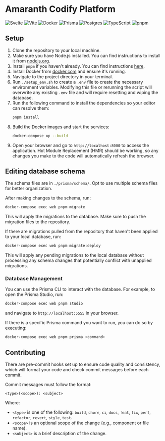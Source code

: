 # Amaranth Codify Platform

[![Svelte](https://img.shields.io/badge/SvelteKit-FF3E00?style=for-the-badge&logo=Svelte&logoColor=white)](https://svelte.dev)
[![Vite](https://img.shields.io/badge/Vite-646CFF?style=for-the-badge&logo=vite&logoColor=white)](https://vitejs.dev/)
[![Docker](https://img.shields.io/badge/Docker-2CA5E0?style=for-the-badge&logo=docker&logoColor=white)](https://www.docker.com/)
[![Prisma](https://img.shields.io/badge/Prisma-2D3748?style=for-the-badge&logo=prisma&logoColor=white)](https://www.prisma.io/)
[![Postgres](https://img.shields.io/badge/Postgres-4169E1?style=for-the-badge&logo=postgresql&logoColor=white)](https://www.postgresql.org/)
[![TypeScript](https://img.shields.io/badge/TypeScript-3178C6?style=for-the-badge&logo=typescript&logoColor=white)](https://www.typescriptlang.org/)
[![pnpm](https://img.shields.io/badge/pnpm-F69220?style=for-the-badge&logo=pnpm&logoColor=white)](https://pnpm.io/)

## Setup

1. Clone the repository to your local machine.
2. Make sure you have Node.js installed. You can find instructions to install it from [nodejs.org](https://nodejs.org/).
3. Install `pnpm` if you haven't already. You can find instructions [here](https://pnpm.io/installation).
4. Install Docker from [docker.com](https://www.docker.com/get-started) and ensure it's running.
5. Navigate to the project directory in your terminal.
6. Run `./setup_env.sh` to create a `.env` file to create the necessary environment variables. Modifying this file or rerunning the script will overwrite any existing `.env` file and will require resetting and wiping the database.
7. Run the following command to install the dependencies so your editor can resolve them:
   ```bash
   pnpm install
   ```
8. Build the Docker images and start the services:
   ```bash
   docker-compose up --build
   ```
9. Open your browser and go to `http://localhost:8000` to access the application. Hot Module Replacement (HMR) should be working, so any changes you make to the code will automatically refresh the browser.

## Editing database schema

The schema files are in `./prisma/schema/`. Opt to use multiple schema files for better organization.

After making changes to the schema, run:

```bash
docker-compose exec web pnpm migrate
```

This will apply the migrations to the database. Make sure to push the migration files to the repository.

If there are migrations pulled from the repository that haven't been applied to your local database, run:

```bash
docker-compose exec web pnpm migrate:deploy
```

This will apply any pending migrations to the local database without processing any schema changes that potentially conflict with unapplied migrations.

### Database Management

You can use the Prisma CLI to interact with the database. For example, to open the Prisma Studio, run:

```bash
docker-compose exec web pnpm studio
```

and navigate to `http://localhost:5555` in your browser.

If there is a specific Prisma command you want to run, you can do so by executing:

```bash
docker-compose exec web pnpm prisma <command>
```

## Contributing

There are pre-commit hooks set up to ensure code quality and consistency, which will format your code and check commit messages before each commit.

Commit messages must follow the format:

```
<type>(<scope>): <subject>
```

Where:

- `<type>` is one of the following: `build`, `chore`, `ci`, `docs`, `feat`, `fix`, `perf`, `refactor`, `revert`, `style`, `test`.
- `<scope>` is an optional scope of the change (e.g., component or file name).
- `<subject>` is a brief description of the change.
